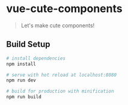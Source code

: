 # vue-cute-components

> Let's make cute components!

## Build Setup

``` bash
# install dependencies
npm install

# serve with hot reload at localhost:8080
npm run dev

# build for production with minification
npm run build
```
